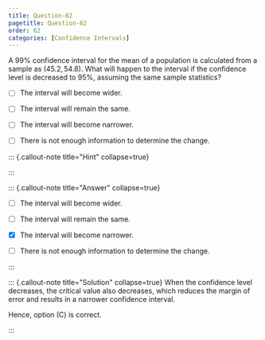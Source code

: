 ```yaml
---
title: Question-62
pagetitle: Question-62
order: 62
categories: [Confidence Intervals]
---
```

A $99\%$ confidence interval for the mean of a population is calculated from a sample as $(45.2, 54.8)$. What will happen to the interval if the confidence level is decreased to $95\%,$ assuming the same sample statistics$?$

- [ ] The interval will become wider. 

  
- [ ] The interval will remain the same.

  
- [ ] The interval will become narrower.
  

- [ ] There is not enough information to determine the change. 
 
  
::: {.callout-note title="Hint" collapse=true}



:::

::: {.callout-note title="Answer" collapse=true}

- [ ] The interval will become wider. 

  
- [ ] The interval will remain the same.

  
- [x] The interval will become narrower.
  

- [ ] There is not enough information to determine the change. 
 
 
  
:::

::: {.callout-note title="Solution" collapse=true}
When the confidence level decreases, the critical value also decreases, which reduces the margin of error and results in a narrower confidence interval.

Hence, option (C) is correct.

:::